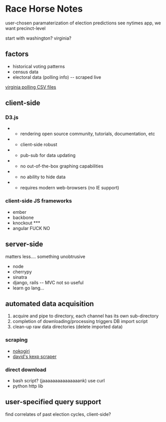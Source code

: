 # Race Horse Notes

user-chosen paramaterization of election predictions
  see nytimes app, we want precinct-level

start with washington? virginia?

## factors
* historical voting patterns
* census data
* electoral data (polling info) -- scraped live

[virginia polling CSV files](www.sbe.virginia.gov/sbe_csv/STATS/2013_11_05/)

## client-side

### D3.js
* + rendering open source community, tutorials, documentation, etc
* + client-side robust 
* + pub-sub for data updating

* - no out-of-the-box graphing capabilities
* - no ability to hide data
* - requires modern web-browsers (no IE support)

### client-side JS frameworks
* ember
* backbone
* knockout ***
* angular FUCK NO

## server-side
matters less.... something unobtrusive

* node
* cherrypy
* sinatra
* django, rails -- MVC not so useful
* learn go lang... 

## automated data acquisition

1. acquire and pipe to directory, each channel has its own sub-directory
1. completion of downloading/processing triggers DB import script
1. clean-up raw data directories (delete imported data)

### scraping

* [nokogiri](www.nokogiri.org/)
* [david's kexp scraper](https://github.com/dbalatero/kexp)

### direct download

* bash script? (jaaaaaaaaaaaaaaank) use curl
* python http lib

## user-specified query support

find correlates of past election cycles, client-side?

